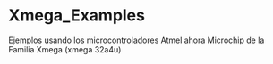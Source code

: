 # Xmega_Examples
Ejemplos usando los microcontroladores Atmel ahora Microchip de la Familia Xmega (xmega 32a4u)
